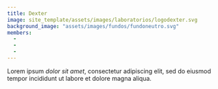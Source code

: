 ```yaml
---
title: Dexter
image: site_template/assets/images/laboratorios/logodexter.svg
background_image: "assets/images/fundos/fundoneutro.svg"
members: 
  -
  -
  -
---
```

Lorem ipsum _dolor sit amet_, consectetur adipiscing elit, sed do eiusmod tempor incididunt ut labore et dolore magna aliqua.